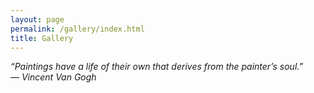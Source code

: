 ```yaml
---
layout: page
permalink: /gallery/index.html
title: Gallery
---
```



*“Paintings have a life of their own that derives from the painter’s soul.”*  
— *Vincent Van Gogh*